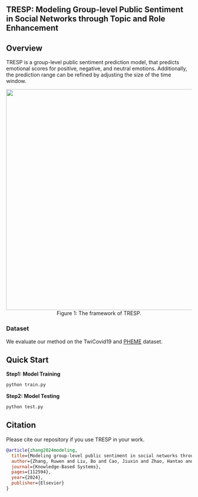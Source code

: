 ## TRESP: Modeling Group-level Public Sentiment in Social Networks through Topic and Role Enhancement


## Overview
TRESP is a group-level public sentiment prediction model, that predicts emotional scores for positive, negative, and neutral emotions. Additionally, the prediction range can be refined by adjusting the size of the time window.

<div align=center>
    <img src="figs/framework.png" width="600px">
</div>
<div align=center>
Figure 1: The framework of TRESP.
</div>


### Dataset
We evaluate our method on the TwiCovid19 and [PHEME](https://www.kaggle.com/datasets/usharengaraju/pheme-dataset) dataset.


## Quick Start
**Step1: Model Training**
```python
python train.py
```

**Step2: Model Testing**
```python
python test.py
```


## Citation
Please cite our repository if you use TRESP in your work.
```bibtex
@article{zhang2024modeling,
  title={Modeling group-level public sentiment in social networks through topic and role enhancement},
  author={Zhang, Ruwen and Liu, Bo and Cao, Jiuxin and Zhao, Hantao and Sun, Xuheng and Liu, Yan and Sun, Xiangguo},
  journal={Knowledge-Based Systems},
  pages={112594},
  year={2024},
  publisher={Elsevier}
}
```
